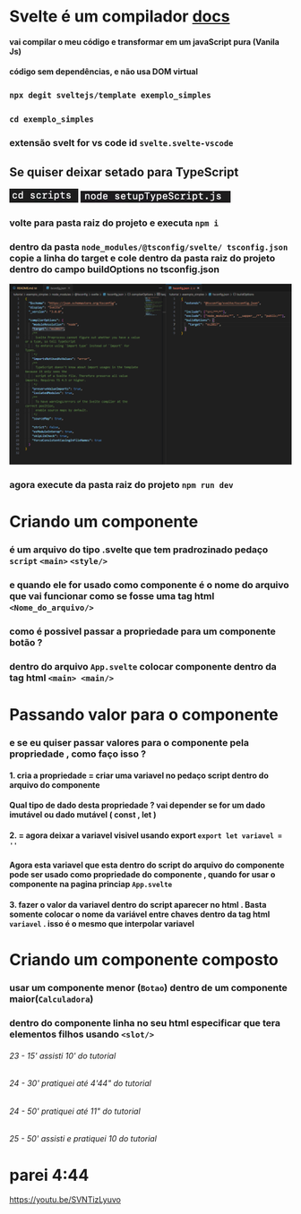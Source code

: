 # Svelte é um compilador [docs](https://svelte.dev/)
#### vai compilar o meu código e transformar em um javaScript pura (Vanila Js) 
#### código sem dependências, e não usa DOM  virtual

### `npx degit sveltejs/template exemplo_simples`
### `cd exemplo_simples`
### extensão svelt for vs code id `svelte.svelte-vscode`
## Se quiser deixar setado para TypeScript 
![alt text](./assents/image.png)
![alt text](./assents/image-1.png)
### volte para pasta raiz do projeto e executa `npm i`
### dentro da pasta `node_modules/@tsconfig/svelte/ tsconfig.json`  copie a linha do target e cole dentro da pasta raiz do projeto dentro do campo buildOptions no tsconfig.json 
![alt text](./assents/image-2.png)
### agora execute da pasta raiz do projeto `npm run dev`

# Criando um componente
### é um arquivo do tipo .svelte que tem pradrozinado pedaço `script`  `<main>` `<style/>`
### e quando ele for usado como componente é o nome do arquivo que vai funcionar como se fosse uma tag html `<Nome_do_arquivo/>`
### como é possivel passar a propriedade para um componente botão ?

### dentro do arquivo `App.svelte` colocar componente dentro da tag html `<main> <main/>`
# Passando valor para o componente
### e se eu quiser passar valores para o componente pela propriedade , como faço isso ?
#### 1. cria a propriedade = criar uma variavel no pedaço script dentro do arquivo do componente
#### Qual tipo de dado desta propriedade ? vai depender se for um dado imutável  ou dado mutável ( const , let )
#### 2.                    = agora deixar a variavel visivel usando export  `export let variavel = ''`
#### Agora esta variavel que esta dentro do script do arquivo do componente pode ser usado como propriedade do componente , quando for usar o componente na pagina princiap `App.svelte`
#### 3. fazer o valor da variavel dentro do script aparecer no html . Basta somente colocar o nome da variável entre chaves dentro da tag html `variavel` . isso é o mesmo que interpolar variavel

# Criando um componente composto
### usar um componente menor (`Botao`) dentro de um componente maior(`Calculadora`)
### dentro do componente linha no seu html especificar que tera elementos filhos usando `<slot/>`


###### 23 - 15' assisti 10' do tutorial
###### 24 - 30' pratiquei até 4'44" do tutorial
###### 24 - 50' pratiquei até 11" do tutorial
###### 25 - 50' assisti e pratiquei 10 do tutorial



# parei 4:44
https://youtu.be/SVNTizLyuvo
